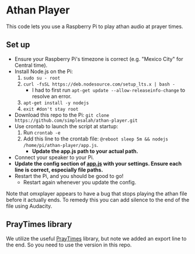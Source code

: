 # Athan Player
This code lets you use a Raspberry Pi to play athan audio at prayer times. 

## Set up
- Ensure your Raspberry Pi's timezone is correct (e.g. "Mexico City" for Central time).
- Install Node.js on the Pi: 
    1. `sudo su - root`
    2. `curl -fsSL https://deb.nodesource.com/setup_lts.x | bash -`
        - I had to first run `apt-get update --allow-releaseinfo-change` to resolve an error.
    3. `apt-get install -y nodejs`
    4. `exit #don't stay root`
- Download this repo to the Pi: `git clone https://github.com/simplesalah/athan-player.git`
- Use crontab to launch the script at startup:
    1. Run `crontab -e` 
    2. Add this line to the crontab file: `@reboot sleep 5m && nodejs /home/pi/athan-player/app.js`.
        * **Update the app.js path to your actual path.** 
- Connect your speaker to your Pi.
- **Update the config section of [app.js](app.js) with your settings. Ensure each line is correct, especially file paths.**
- Restart the Pi, and you should be good to go! 
    - Restart again whenever you update the config.

Note that omxplayer appears to have a bug that stops playing the athan file before it actually ends. To remedy this you can add silence to the end of the file using Audacity. 

## PrayTimes library
We utilize the useful [PrayTimes](http://praytimes.org/) library, but note we added an export line to the end. So you need to use the version in this repo.
